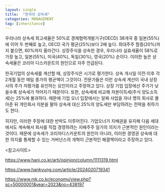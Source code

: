 ```yaml
---
layout: single
title:  "한국의 상속세"
categories: MANAGEMENT
tag: [inheritance] 
---
```


우리나라 상속세 최고세율은 50%로 경제협력개발기구(OECD) 38개국 중 일본(55%)에 이어 두 번째로 높고, OECD 국가 평균(25%)보다 2배 높다. 최대주주 할증(20%)까지 붙으면, 60%까지 올라간다. 상장주식을 상속한 경우, 우리나라 실효세율이 58%로 가장 높고, 일본(55%), 미국(40%), 독일(30%), 영국(20%) 순이다. 이러한 높은 상속세율은 코리아 디스카운트의 원인으로 자주 언급된다. 

한국기업의 상속세를 계산할 때,  상장주식은 시가로 평가한다. 상속 개시일 이전·이후 각 2개월 동안 매일 종가의 평균액이 그것이다. 전문가들은 이런 상속세 계산이 국내 상장사의 주가 저평가를 유인하는 요인이라고 주장하고 있다. 상장 기업 입장에선 주가가 낮을수록 상속세가 적어지기 때문이다. 또한, 상속세에 비교해 자본이득세(주식 양도소득세)는 25%에 불과하다. 때문에 기업 오너 입장에서는 알짜 사업을 자녀 명의 회사로 몰아준 뒤 개인회사 지분을 팔아 상속세 대신 25%의 양도세만 부담하려는 전략을 취하기도 한다.

히지만, 이러한 주장에 대한 반박도 이루어진다. 기업오너가 지배권을 유지해 다음 세대에서도 계속해서 회사를 직접 경영하려는 지배주주 일가의 의지가 근본적인 원인이라는 것이다. 때문에 상속세가 코리아디스카운트의 원인이 아니라, 이러한 경영권 상속에 대한 의지를 통제할 수 있는 거버넌스의 개혁이 근본적인 해결책이라고 주장하고 있다.

<참고사이트>

https://www.hani.co.kr/arti/opinion/column/1111319.html

https://www.hankyung.com/article/2024020719341

https://www.mk.co.kr/economy/view.php?sc=50000001&year=2023&no=438197